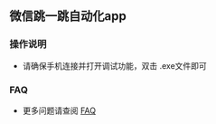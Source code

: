 ## 微信跳一跳自动化app

### 操作说明

- 请确保手机连接并打开调试功能，双击 .exe文件即可

### FAQ

- 更多问题请查阅 [FAQ](https://github.com/wangshub/wechat_jump_game/wiki/FAQ)

